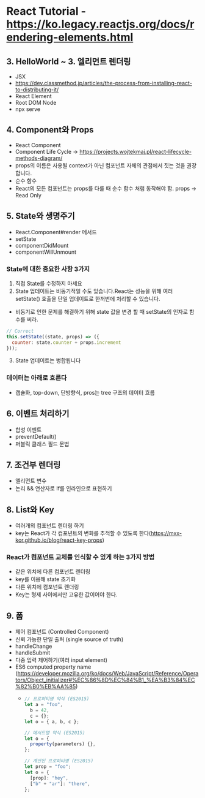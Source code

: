 # React Tutorial - https://ko.legacy.reactjs.org/docs/rendering-elements.html
## 3. HelloWorld ~ 3. 엘리먼트 렌더링
- JSX
- https://dev.classmethod.jp/articles/the-process-from-installing-react-to-distributing-it/
- React Element
- Root DOM Node
- npx serve
## 4. Component와 Props
- React Component
- Component Life Cycle -> https://projects.wojtekmaj.pl/react-lifecycle-methods-diagram/
- props의 이름은 사용될 context가 아닌 컴포넌트 자체의 관점에서 짓는 것을 권장합니다.
- 순수 함수
- React의 모든 컴포넌트는 props를 다룰 때 순수 함수 처럼 동작해야 함. props -> Read Only
## 5. State와 생명주기
- React.Component#render 메서드
- setState
- componentDidMount
- componentWillUnmount
### State에 대한 중요한 사항 3가지
1. 직접 State를 수정하지 마세요
2. State 업데이트는 비동기적일 수도 있습니다.React는 성능을 위해 여러 setState() 호출을 단일 업데이트로 한꺼번에 처리할 수 있습니다.
  - 비동기로 인한 문제를 해결하기 위해 state 값을 변경 할 때 setState의 인자로 함수를 써라.  
``` js
// Correct
this.setState((state, props) => ({
  counter: state.counter + props.increment
}));
```
3. State 업데이트는 병합됩니다

### 데이터는 아래로 흐른다
- 캡슐화, top-down, 단방향식, pros는 tree 구조의 데이터 흐름

## 6. 이벤트 처리하기
- 합성 이벤트
- preventDefault()
- 퍼블릭 클래스 필드 문법

## 7. 조건부 렌더링
- 엘리먼트 변수
- 논리 && 연산자로 If를 인라인으로 표현하기

## 8. List와 Key
- 여러개의 컴포넌트 렌더링 하기
- key는 React가 각 컴포넌트의 변화를 추적할 수 있도록 한다(https://mxx-kor.github.io/blog/react-key-props)
### React가 컴포넌트 교체를 인식할 수 있게 하는 3가지 방법
- 같은 위치에 다른 컴포넌트 렌더링
- key를 이용해 state 초기화
- 다른 위치에 컴포넌트 렌더링
- Key는 형제 사이에서만 고유한 값이어야 한다.

## 9. 폼
- 제어 컴포넌트 (Controlled Component)
- 신뢰 가능한 단일 출처 (single source of truth)
- handleChange
- handleSubmit
- 다중 입력 제어하기(여러 input element)
- ES6 computed property name (https://developer.mozilla.org/ko/docs/Web/JavaScript/Reference/Operators/Object_initializer#%EC%86%8D%EC%84%B1_%EA%B3%84%EC%82%B0%EB%AA%85)
  - ``` js
    // 프로퍼티명 약식 (ES2015)
    let a = "foo",
      b = 42,
      c = {};
    let o = { a, b, c };
    
    // 메서드명 약식 (ES2015)
    let o = {
      property(parameters) {},
    };
    
    // 계산된 프로퍼티명 (ES2015)
    let prop = "foo";
    let o = {
      [prop]: "hey",
      ["b" + "ar"]: "there",
    };
    ```
